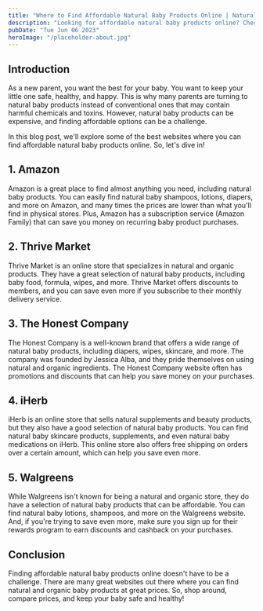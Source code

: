 ```yaml
---
title: "Where to Find Affordable Natural Baby Products Online | Natural Baby Products"
description: "Looking for affordable natural baby products online? Check out our list of top websites where you can find natural baby products at great prices. Shop now and keep your baby safe and healthy!"
pubDate: "Tue Jun 06 2023"
heroImage: "/placeholder-about.jpg"
---
```


## Introduction

As a new parent, you want the best for your baby. You want to keep your little one safe, healthy, and happy. This is why many parents are turning to natural baby products instead of conventional ones that may contain harmful chemicals and toxins. However, natural baby products can be expensive, and finding affordable options can be a challenge.

In this blog post, we&#39;ll explore some of the best websites where you can find affordable natural baby products online. So, let&#39;s dive in!

## 1. Amazon

Amazon is a great place to find almost anything you need, including natural baby products. You can easily find natural baby shampoos, lotions, diapers, and more on Amazon, and many times the prices are lower than what you&#39;ll find in physical stores. Plus, Amazon has a subscription service (Amazon Family) that can save you money on recurring baby product purchases.

## 2. Thrive Market

Thrive Market is an online store that specializes in natural and organic products. They have a great selection of natural baby products, including baby food, formula, wipes, and more. Thrive Market offers discounts to members, and you can save even more if you subscribe to their monthly delivery service.

## 3. The Honest Company

The Honest Company is a well-known brand that offers a wide range of natural baby products, including diapers, wipes, skincare, and more. The company was founded by Jessica Alba, and they pride themselves on using natural and organic ingredients. The Honest Company website often has promotions and discounts that can help you save money on your purchases.

## 4. iHerb

iHerb is an online store that sells natural supplements and beauty products, but they also have a good selection of natural baby products. You can find natural baby skincare products, supplements, and even natural baby medications on iHerb. This online store also offers free shipping on orders over a certain amount, which can help you save even more.

## 5. Walgreens

While Walgreens isn&#39;t known for being a natural and organic store, they do have a selection of natural baby products that can be affordable. You can find natural baby lotions, shampoos, and more on the Walgreens website. And, if you&#39;re trying to save even more, make sure you sign up for their rewards program to earn discounts and cashback on your purchases.

## Conclusion

Finding affordable natural baby products online doesn&#39;t have to be a challenge. There are many great websites out there where you can find natural and organic baby products at great prices. So, shop around, compare prices, and keep your baby safe and healthy! 